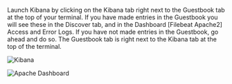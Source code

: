 Launch Kibana by clicking on the Kibana tab right next to the Guestbook tab at the top of your terminal.  If  you have made entries in the Guestbook you will see these in the Discover tab, and in the Dashboard [Filebeat Apache2] Access and Error Logs.  If you have not made entries in the Guestbook, go ahead and do so.  The Guestbook tab is right next to the Kibana tab at the top of the terminal.

![Kibana](https://[[HOST_SUBDOMAIN]]-30601-[[KATACODA_HOST]].environments.katacoda.com/app/kibana)

![Apache Dashboard](https://user-images.githubusercontent.com/25182304/43620197-881f7536-969f-11e8-8631-3d88d6a1d386.png)
